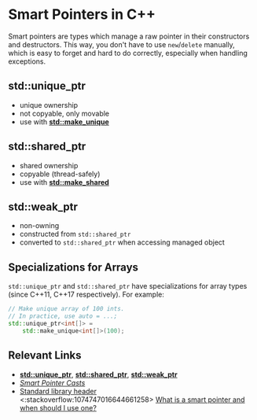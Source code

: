 # Smart Pointers in C++

Smart pointers are types which manage a raw pointer in their constructors and destructors. This way, you don't have to
use `new`/`delete` manually, which is easy to forget and hard to do correctly, especially when handling exceptions.

<!-- inline -->

## std::unique_ptr

- unique ownership
- not copyable, only movable
- use with **[std::make_unique](https://en.cppreference.com/w/cpp/memory/unique_ptr/make_unique)**

<!-- inline -->

## std::shared_ptr

- shared ownership
- copyable (thread-safely)
- use with **[std::make_shared](https://en.cppreference.com/w/cpp/memory/shared_ptr/make_shared)**

<!-- inline -->

## std::weak_ptr

- non-owning
- constructed from `std::shared_ptr`
- converted to `std::shared_ptr` when accessing managed object

## Specializations for Arrays

`std::unique_ptr` and `std::shared_ptr` have specializations for array types (since C++11, C++17 respectively). For
example:

```cpp
// Make unique array of 100 ints.
// In practice, use auto = ...;
std::unique_ptr<int[]> =
    std::make_unique<int[]>(100);
```

## Relevant Links

- **[std::unique_ptr][1]**, **[std::shared_ptr][2]**, **[std::weak_ptr][3]**
- _[Smart Pointer Casts](https://en.cppreference.com/w/cpp/memory/shared_ptr/pointer_cast)_
- [Standard library header <memory>](https://en.cppreference.com/w/cpp/header/memory)<br>
  <:stackoverflow:1074747016644661258>
  [What is a smart pointer and when should I use one?](https://stackoverflow.com/q/106508/5740428)

[1]: https://en.cppreference.com/w/cpp/memory/unique_ptr
[2]: https://en.cppreference.com/w/cpp/memory/shared_ptr
[3]: https://en.cppreference.com/w/cpp/memory/weak_ptr
